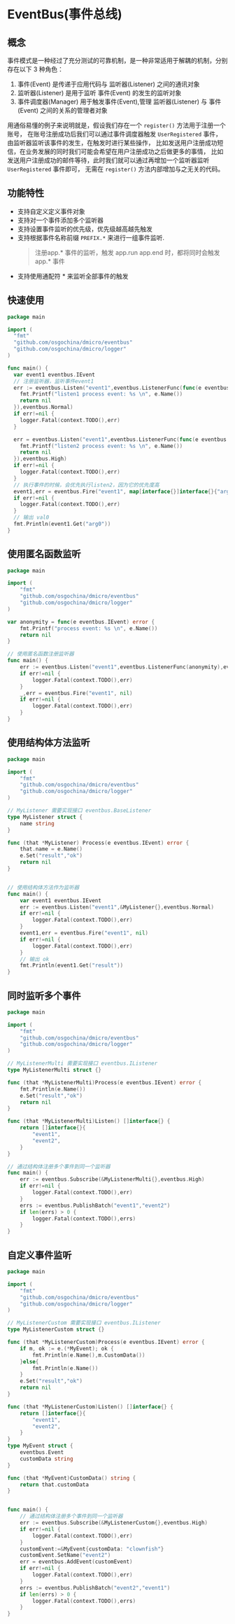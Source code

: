 # EventBus(事件总线)

## 概念

事件模式是一种经过了充分测试的可靠机制，是一种非常适用于解耦的机制，分别存在以下 3 种角色：

1. 事件(Event) 是传递于应用代码与 监听器(Listener) 之间的通讯对象
2. 监听器(Listener) 是用于监听 事件(Event) 的发生的监听对象
3. 事件调度器(Manager) 用于触发事件(Event),管理 监听器(Listener) 与 事件(Event) 之间的关系的管理者对象

用通俗易懂的例子来说明就是，假设我们存在一个 `register()` 方法用于注册一个账号，
在账号注册成功后我们可以通过事件调度器触发 `UserRegistered` 事件， 由监听器监听该事件的发生，在触发时进行某些操作，
比如发送用户注册成功短信，在业务发展的同时我们可能会希望在用户注册成功之后做更多的事情，
比如发送用户注册成功的邮件等待，此时我们就可以通过再增加一个监听器监听 `UserRegistered` 事件即可，
无需在 `register()` 方法内部增加与之无关的代码。


## 功能特性

* 支持自定义定义事件对象
* 支持对一个事件添加多个监听器
* 支持设置事件监听的优先级，优先级越高越先触发
* 支持根据事件名称前缀 `PREFIX.*` 来进行一组事件监听.
    > 注册app.* 事件的监听，触发 app.run app.end 时，都将同时会触发 app.* 事件
* 支持使用通配符 * 来监听全部事件的触发

## 快速使用

```go
package main

import (
  "fmt"
  "github.com/osgochina/dmicro/eventbus"
  "github.com/osgochina/dmicro/logger"
)

func main() {
  var event1 eventbus.IEvent
  // 注册监听器，监听事件event1
  err := eventbus.Listen("event1",eventbus.ListenerFunc(func(e eventbus.IEvent) error {
    fmt.Printf("listen1 process event: %s \n", e.Name())
    return nil
  }),eventbus.Normal)
  if err!=nil {
    logger.Fatal(context.TODO(),err)
  }

  err = eventbus.Listen("event1",eventbus.ListenerFunc(func(e eventbus.IEvent) error {
    fmt.Printf("listen2 process event: %s \n", e.Name())
    return nil
  }),eventbus.High)
  if err!=nil {
    logger.Fatal(context.TODO(),err)
  }
  // 执行事件的时候，会优先执行listen2，因为它的优先度高
  event1,err = eventbus.Fire("event1", map[interface{}]interface{}{"arg0":"val0","arg1":"val1"})
  if err!=nil {
    logger.Fatal(context.TODO(),err)
  }
  // 输出 val0
  fmt.Println(event1.Get("arg0"))
}

```

## 使用匿名函数监听

```go
package main

import (
	"fmt"
	"github.com/osgochina/dmicro/eventbus"
	"github.com/osgochina/dmicro/logger"
)

var anonymity = func(e eventbus.IEvent) error {
	fmt.Printf("process event: %s \n", e.Name())
	return nil
}

// 使用匿名函数注册监听器
func main() {
	err := eventbus.Listen("event1",eventbus.ListenerFunc(anonymity),eventbus.Normal)
	if err!=nil {
		logger.Fatal(context.TODO(),err)
	}
	_,err = eventbus.Fire("event1", nil)
	if err!=nil {
		logger.Fatal(context.TODO(),err)
	}
}

```

## 使用结构体方法监听

```go
package main

import (
	"fmt"
	"github.com/osgochina/dmicro/eventbus"
	"github.com/osgochina/dmicro/logger"
)

// MyListener 需要实现接口 eventbus.BaseListener
type MyListener struct {
	name string
}

func (that *MyListener) Process(e eventbus.IEvent) error {
	that.name = e.Name()
	e.Set("result","ok")
	return nil
}


// 使用结构体方法作为监听器
func main() {
	var event1 eventbus.IEvent
	err := eventbus.Listen("event1",&MyListener{},eventbus.Normal)
	if err!=nil {
		logger.Fatal(context.TODO(),err)
	}
	event1,err = eventbus.Fire("event1", nil)
	if err!=nil {
		logger.Fatal(context.TODO(),err)
	}
	// 输出 ok
	fmt.Println(event1.Get("result"))
}
```

## 同时监听多个事件

```go
package main

import (
	"fmt"
	"github.com/osgochina/dmicro/eventbus"
	"github.com/osgochina/dmicro/logger"
)

// MyListenerMulti 需要实现接口 eventbus.IListener
type MyListenerMulti struct {}

func (that *MyListenerMulti)Process(e eventbus.IEvent) error {
	fmt.Println(e.Name())
	e.Set("result","ok")
	return nil
}

func (that *MyListenerMulti)Listen() []interface{} {
	return []interface{}{
		"event1",
		"event2",
	}
}

// 通过结构体注册多个事件到同一个监听器
func main() {
	err := eventbus.Subscribe(&MyListenerMulti{},eventbus.High)
	if err!=nil {
		logger.Fatal(context.TODO(),err)
	}
	errs := eventbus.PublishBatch("event1","event2")
	if len(errs) > 0 {
		logger.Fatal(context.TODO(),errs)
	}
}
```

## 自定义事件监听

```go
package main

import (
	"fmt"
	"github.com/osgochina/dmicro/eventbus"
	"github.com/osgochina/dmicro/logger"
)

// MyListenerCustom 需要实现接口 eventbus.IListener
type MyListenerCustom struct {}

func (that *MyListenerCustom)Process(e eventbus.IEvent) error {
	if m, ok := e.(*MyEvent); ok {
		fmt.Println(e.Name(),m.CustomData())
	}else{
		fmt.Println(e.Name())
	}
	e.Set("result","ok")
	return nil
}

func (that *MyListenerCustom)Listen() []interface{} {
	return []interface{}{
		"event1",
		"event2",
	}
}
type MyEvent struct {
	eventbus.Event
	customData string
}

func (that *MyEvent)CustomData() string {
	return that.customData
}


func main() {
    // 通过结构体注册多个事件到同一个监听器
	err := eventbus.Subscribe(&MyListenerCustom{},eventbus.High)
	if err!=nil {
		logger.Fatal(context.TODO(),err)
	}
	customEvent:=&MyEvent{customData: "clownfish"}
	customEvent.SetName("event2")
	err = eventbus.AddEvent(customEvent)
	if err!=nil {
		logger.Fatal(context.TODO(),err)
	}
	errs := eventbus.PublishBatch("event2","event1")
	if len(errs) > 0 {
		logger.Fatal(context.TODO(),errs)
	}
}
```

